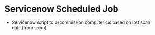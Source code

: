 # Servicenow Scheduled Job
- Servicenow script to decommission computer cis based on last scan date (from sccm)
